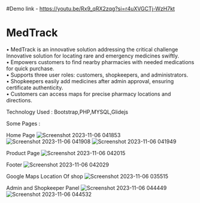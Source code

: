 #Demo link - https://youtu.be/Rx9_qRX2zqg?si=r4uXVGCTj-WzH7kt

# MedTrack
•	MedTrack is an innovative solution addressing the critical challenge Innovative solution for locating rare and emergency medicines swiftly. <br>
•	Empowers customers to find nearby pharmacies with needed medications for quick purchase. <br>
•	Supports three user roles: customers, shopkeepers, and administrators. <br>
•	Shopkeepers easily add medicines after admin approval, ensuring certificate authenticity. <br>
•	Customers can access maps for precise pharmacy locations and directions. <br>

Technology Used : Bootstrap,PHP,MYSQL,Glidejs

Some Pages :

Home Page
![Screenshot 2023-11-06 041853](https://github.com/vijayguptagh/MedTrack/assets/120735063/e0940509-e54f-4933-b261-329c0975df47)
![Screenshot 2023-11-06 041908](https://github.com/vijayguptagh/MedTrack/assets/120735063/766f0ea3-3c86-4024-ae72-355e19e139f3)
![Screenshot 2023-11-06 041949](https://github.com/vijayguptagh/MedTrack/assets/120735063/de86ed30-9b69-449f-a360-ff4708c3e6eb)

Product Page
![Screenshot 2023-11-06 042015](https://github.com/vijayguptagh/MedTrack/assets/120735063/c1526507-0489-4f70-8cec-a768702ab730)

Footer
![Screenshot 2023-11-06 042029](https://github.com/vijayguptagh/MedTrack/assets/120735063/9a6e515c-70c6-4207-b042-a965d2509030)

Google Maps Location Of shop
![Screenshot 2023-11-06 035515](https://github.com/vijayguptagh/MedTrack/assets/120735063/f330c17c-5259-4118-82da-abe1c177cd19)

Admin and Shopkeeper Panel
![Screenshot 2023-11-06 044449](https://github.com/vijayguptagh/MedTrack/assets/120735063/a3615778-0d3a-4aab-b5ff-a73b563a8382)
![Screenshot 2023-11-06 044532](https://github.com/vijayguptagh/MedTrack/assets/120735063/fc9920bb-c7c3-4b25-9cf1-ac50514f2ed7)




